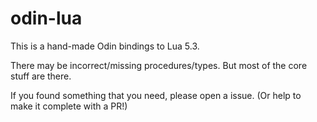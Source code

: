 # odin-lua

This is a hand-made Odin bindings to Lua 5.3. 

There may be incorrect/missing procedures/types. But most of the core stuff are there.

If you found something that you need, please open a issue. (Or help to make it complete with a PR!)
